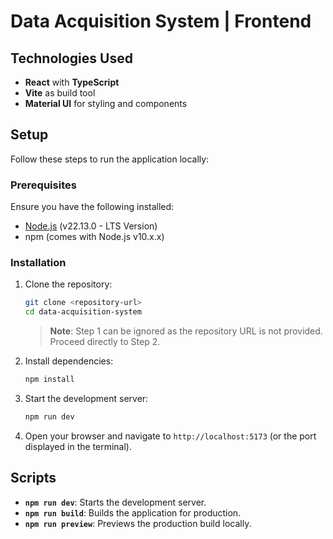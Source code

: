 # Data Acquisition System | Frontend

## Technologies Used
- **React** with **TypeScript**
- **Vite** as build tool
- **Material UI** for styling and components

## Setup
Follow these steps to run the application locally:

### Prerequisites
Ensure you have the following installed:
- [Node.js](https://nodejs.org/) (v22.13.0 - LTS Version)
- npm (comes with Node.js v10.x.x)

### Installation
1. Clone the repository: 
   ```bash
   git clone <repository-url>
   cd data-acquisition-system
   ```
    > **Note**: Step 1 can be ignored as the repository URL is not provided. Proceed directly to Step 2.
  
2. Install dependencies:
   ```bash
   npm install
   ```

3. Start the development server:
   ```bash
   npm run dev
   ```

4. Open your browser and navigate to `http://localhost:5173` (or the port displayed in the terminal).

## Scripts
- **`npm run dev`**: Starts the development server.
- **`npm run build`**: Builds the application for production.
- **`npm run preview`**: Previews the production build locally.
